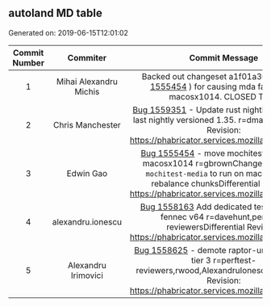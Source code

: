 ## autoland MD table
Generated on: 2019-06-15T12:01:02

| Commit Number | Commiter | Commit Message | Commit Url | Date | 
|:-----:|:-----:|:----------------------------------:|:------:|:----:| 
|1|Mihai Alexandru Michis |Backed out changeset a1f01a303ff2 ( [Bug 1555454](https://bugzilla.mozilla.org/show_bug.cgi?id=1555454)  ) for causing mda failures on macosx1014. CLOSED TREE|[URL](https://hg.mozilla.org/integration/autoland/pushloghtml?changeset=da58eb922ff2)|2019-06-15 00:53:18
|2|Chris Manchester |[Bug 1559351](https://bugzilla.mozilla.org/show_bug.cgi?id=1559351)  - Update rust nightly toolchain to last nightly versioned 1.35. r=dmajorDifferential Revision: https://phabricator.services.mozilla.com/D35074|[URL](https://hg.mozilla.org/integration/autoland/pushloghtml?changeset=d59aabc0dff5)|2019-06-14 20:12:34
|3|Edwin Gao |[Bug 1555454](https://bugzilla.mozilla.org/show_bug.cgi?id=1555454)  - move mochitests-media to macosx1014 r=gbrownChanges:- migrate `mochitest-media` to run on macosx1014- rebalance chunksDifferential Revision: https://phabricator.services.mozilla.com/D34932|[URL](https://hg.mozilla.org/integration/autoland/pushloghtml?changeset=a1f01a303ff2)|2019-06-14 17:21:33
|4|alexandru.ionescu |[Bug 1558163](https://bugzilla.mozilla.org/show_bug.cgi?id=1558163)  Add dedicated test config for fennec v64 r=davehunt,perftest-reviewersDifferential Revision: https://phabricator.services.mozilla.com/D34340|[URL](https://hg.mozilla.org/integration/autoland/pushloghtml?changeset=3383a0903c29)|2019-06-14 15:32:56
|5|Alexandru Irimovici |[Bug 1558625](https://bugzilla.mozilla.org/show_bug.cgi?id=1558625)  - demote raptor-unity-webgl to tier 3 r=perftest-reviewers,rwood,AlexandruIonescuDifferential Revision: https://phabricator.services.mozilla.com/D34699|[URL](https://hg.mozilla.org/integration/autoland/pushloghtml?changeset=ce388ca8f1b2)|2019-06-14 14:01:05
